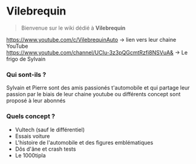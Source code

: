 # Vilebrequin
>Bienvenue sur le wiki dédié à **Vilebrequin**

<a>https://www.youtube.com/c/VilebrequinAuto</a> -> lien vers leur chaine YouTube<br>
<a>https://www.youtube.com/channel/UCIu-3z3pQGcmtRzfi8NSVuA&</a> -> Le frigo de Sylvain

### Qui sont-ils ?
<p>Sylvain et Pierre sont des amis passionés t'automobile et qui partage leur passion par le biais de leur chaine youtube ou différents concept sont proposé à leur abonnés</p>
    
### Quels concept ?
* Vultech (sauf le différentiel)
* Essais voiture
* L'histoire de l'automobile et des figures emblématiques
* Dôs d'âne et crash tests
* Le 1000tipla
